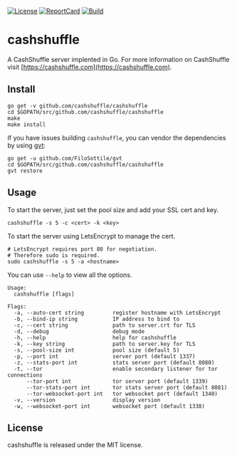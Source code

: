 [![License][License-Image]][License-URL] [![ReportCard][ReportCard-Image]][ReportCard-URL] [![Build][Build-Status-Image]][Build-Status-URL]
# cashshuffle

A CashShuffle server implented in Go. For more information on CashShuffle visit [https://cashshuffle.com](https://cashshuffle.com).

## Install

```
go get -v github.com/cashshuffle/cashshuffle
cd $GOPATH/src/github.com/cashshuffle/cashshuffle
make
make install
```

If you have issues building `cashshuffle`, you can vendor the dependencies by using [gvt](https://github.com/FiloSottile/gvt):

```
go get -u github.com/FiloSottile/gvt
cd $GOPATH/src/github.com/cashshuffle/cashshuffle
gvt restore
```

## Usage

To start the server, just set the pool size and add your SSL cert and key.

```
cashshuffle -s 5 -c <cert> -k <key>
```

To start the server using LetsEncrypt to manage the cert.

```
# LetsEncrypt requires port 80 for negotiation.
# Therefore sudo is required.
sudo cashshuffle -s 5 -a <hostname>
```

You can use `--help` to view all the options.

```
Usage:
  cashshuffle [flags]

Flags:
  -a, --auto-cert string         register hostname with LetsEncrypt
  -b, --bind-ip string           IP address to bind to
  -c, --cert string              path to server.crt for TLS
  -d, --debug                    debug mode
  -h, --help                     help for cashshuffle
  -k, --key string               path to server.key for TLS
  -s, --pool-size int            pool size (default 5)
  -p, --port int                 server port (default 1337)
  -z, --stats-port int           stats server port (default 8080)
  -t, --tor                      enable secondary listener for tor connections
      --tor-port int             tor server port (default 1339)
      --tor-stats-port int       tor stats server port (default 8081)
      --tor-websocket-port int   tor websocket port (default 1340)
  -v, --version                  display version
  -w, --websocket-port int       websocket port (default 1338)
```

## License

cashshuffle is released under the MIT license.

[License-URL]: http://opensource.org/licenses/MIT
[License-Image]: https://img.shields.io/npm/l/express.svg
[ReportCard-URL]: http://goreportcard.com/report/cashshuffle/cashshuffle
[ReportCard-Image]: https://goreportcard.com/badge/github.com/cashshuffle/cashshuffle
[Build-Status-URL]: http://travis-ci.org/cashshuffle/cashshuffle
[Build-Status-Image]: https://travis-ci.org/cashshuffle/cashshuffle.svg?branch=master
